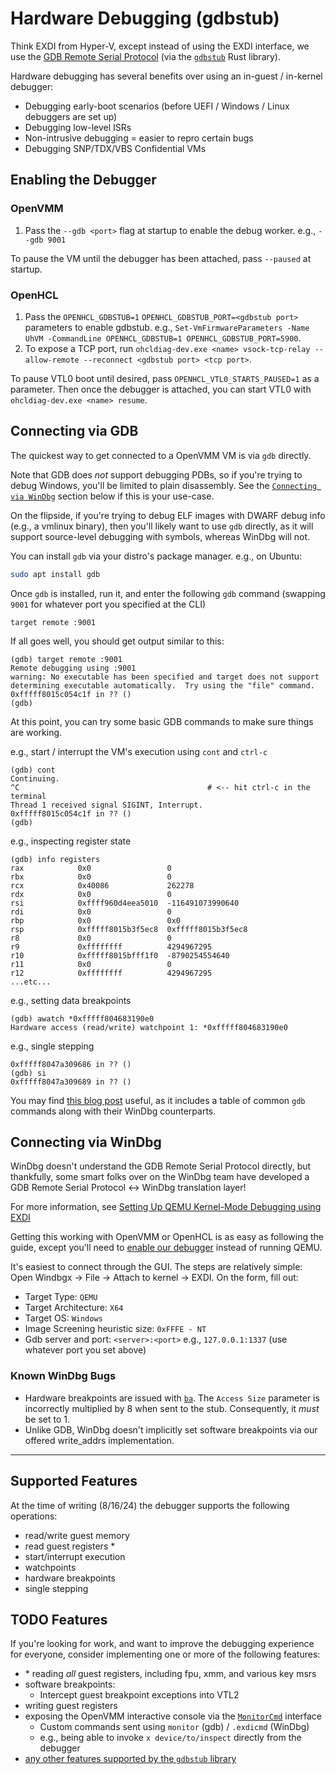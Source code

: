 # Hardware Debugging (gdbstub)

Think EXDI from Hyper-V, except instead of using the EXDI interface, we use the
[GDB Remote Serial Protocol](https://sourceware.org/gdb/onlinedocs/gdb/Remote-Protocol.html)
(via the [`gdbstub`](https://github.com/daniel5151/gdbstub/) Rust library).

Hardware debugging has several benefits over using an in-guest / in-kernel debugger:

- Debugging early-boot scenarios (before UEFI / Windows / Linux debuggers are set up)
- Debugging low-level ISRs
- Non-intrusive debugging = easier to repro certain bugs
- Debugging SNP/TDX/VBS Confidential VMs

## Enabling the Debugger

### OpenVMM
1. Pass the `--gdb <port>` flag at startup to enable the
debug worker. e.g., `--gdb 9001`

To pause the VM until the debugger has been attached, pass `--paused` at startup.

### OpenHCL
1. Pass the `OPENHCL_GDBSTUB=1` `OPENHCL_GDBSTUB_PORT=<gdbstub port>` parameters to enable gdbstub. e.g., `Set-VmFirmwareParameters -Name UhVM -CommandLine OPENHCL_GDBSTUB=1 OPENHCL_GDBSTUB_PORT=5900`.
2. To expose a TCP port, run `ohcldiag-dev.exe <name> vsock-tcp-relay --allow-remote --reconnect <gdbstub port> <tcp port>`.

To pause VTL0 boot until desired, pass `OPENHCL_VTL0_STARTS_PAUSED=1` as a parameter. Then once the debugger is attached, you can start VTL0 with `ohcldiag-dev.exe <name> resume`.

## Connecting via GDB

The quickest way to get connected to a OpenVMM VM is via `gdb` directly.

Note that GDB does _not_ support debugging PDBs, so if you're trying to debug
Windows, you'll be limited to plain disassembly. See the [`Connecting via
WinDbg`](#connecting-via-windbg) section below if this is your use-case.

On the flipside, if you're trying to debug ELF images with DWARF debug info
(e.g., a vmlinux binary), then you'll likely want to use `gdb` directly, as it
will support source-level debugging with symbols, whereas WinDbg will not.

You can install `gdb` via your distro's package manager. e.g., on Ubuntu:

```bash
sudo apt install gdb
```

Once `gdb` is installed, run it, and enter the following `gdb` command (swapping
`9001` for whatever port you specified at the CLI)

```text
target remote :9001
```

If all goes well, you should get output similar to this:

```text
(gdb) target remote :9001
Remote debugging using :9001
warning: No executable has been specified and target does not support
determining executable automatically.  Try using the "file" command.
0xfffff8015c054c1f in ?? ()
(gdb)
```

At this point, you can try some basic GDB commands to make sure things are working.

e.g., start / interrupt the VM's execution using `cont` and `ctrl-c`

```text
(gdb) cont
Continuing.
^C                                          # <-- hit ctrl-c in the terminal
Thread 1 received signal SIGINT, Interrupt.
0xfffff8015c054c1f in ?? ()
(gdb)
```

e.g., inspecting register state

```text
(gdb) info registers
rax            0x0                 0
rbx            0x0                 0
rcx            0x40086             262278
rdx            0x0                 0
rsi            0xffff960d4eea5010  -116491073990640
rdi            0x0                 0
rbp            0x0                 0x0
rsp            0xfffff8015b3f5ec8  0xfffff8015b3f5ec8
r8             0x0                 0
r9             0xffffffff          4294967295
r10            0xfffff8015bfff1f0  -8790254554640
r11            0x0                 0
r12            0xffffffff          4294967295
...etc...
```

e.g., setting data breakpoints

```text
(gdb) awatch *0xfffff804683190e0
Hardware access (read/write) watchpoint 1: *0xfffff804683190e0
```

e.g., single stepping

```text
0xfffff8047a309686 in ?? ()
(gdb) si
0xfffff8047a309689 in ?? ()
```

You may find [this blog post](https://blog.mattjustice.com/2018/08/24/gdb-for-windbg-users/)
useful, as it includes a table of common `gdb` commands along with their WinDbg
counterparts.

## Connecting via WinDbg

WinDbg doesn't understand the GDB Remote Serial Protocol directly, but
thankfully, some smart folks over on the WinDbg team have developed a GDB Remote
Serial Protocol <-> WinDbg translation layer!

For more information, see
[Setting Up QEMU Kernel-Mode Debugging using EXDI](https://learn.microsoft.com/en-us/windows-hardware/drivers/debugger/setting-up-qemu-kernel-mode-debugging-using-exdi)

Getting this working with OpenVMM or OpenHCL is as easy as following the guide,
except you'll need to [enable our debugger](#enabling-the-debugger) instead of
running QEMU.

It's easiest to connect through the GUI. The steps are relatively simple: Open Windbgx -> File -> Attach to kernel -> EXDI. On the form, fill out:
- Target Type: `QEMU`
- Target Architecture: `X64`
- Target OS: `Windows`
- Image Screening heuristic size: `0xFFFE - NT`
- Gdb server and port: `<server>:<port>` e.g., `127.0.0.1:1337` (use whatever port you set above)

### Known WinDbg Bugs
- Hardware breakpoints are issued with [`ba`](https://learn.microsoft.com/en-us/windows-hardware/drivers/debuggercmds/ba--break-on-access-). The `Access Size` parameter is incorrectly multiplied by 8 when sent to the stub. Consequently, it _must_ be set to 1.
- Unlike GDB, WinDbg doesn't implicitly set software breakpoints via our offered write_addrs implementation.
---


## Supported Features

At the time of writing (8/16/24) the debugger supports the following operations:

- read/write guest memory
- read guest registers \*
- start/interrupt execution
- watchpoints
- hardware breakpoints
- single stepping

## TODO Features

If you're looking for work, and want to improve the debugging experience for
everyone, consider implementing one or more of the following features:

- \* reading _all_ guest registers, including fpu, xmm, and various key msrs
- software breakpoints:
    - Intercept guest breakpoint exceptions into VTL2
- writing guest registers
- exposing the OpenVMM interactive console via the
  [`MonitorCmd`](https://docs.rs/gdbstub/latest/gdbstub/target/ext/monitor_cmd/trait.MonitorCmd.html)
  interface
    - Custom commands sent using `monitor` (gdb) / `.exdicmd` (WinDbg)
    - e.g., being able to invoke `x device/to/inspect` directly from the debugger
- [any other features supported by the `gdbstub` library](https://github.com/daniel5151/gdbstub#debugging-features)
